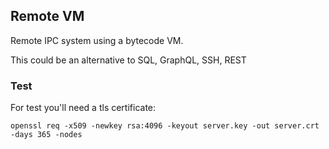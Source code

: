 ## Remote VM

Remote IPC system using a bytecode VM.

This could be an alternative to SQL, GraphQL, SSH, REST



### Test

For test you'll need a tls certificate: 

```openssl req -x509 -newkey rsa:4096 -keyout server.key -out server.crt -days 365 -nodes```